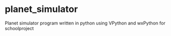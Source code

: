 # planet_simulator
Planet simulator program written in python using VPython and wxPython for schoolproject
